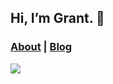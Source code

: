## Hi, I’m Grant. 👋

### [About](https://grantisom.com/about) | [Blog](https://grantisom.com)

<img src="https://github-readme-stats.vercel.app/api?username=glisom&show_icons=true&count_private=true&custom_title=Grant%27s+GitHub+Stats&theme=dracula" />
